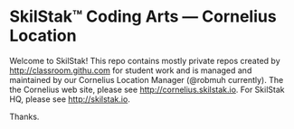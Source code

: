 # SkilStak™ Coding Arts — Cornelius Location

Welcome to SkilStak! This repo contains mostly private repos created by http://classroom.githu.com for student work and is managed and maintained by our Cornelius Location Manager (@robmuh currently). The the Cornelius web site, please see http://cornelius.skilstak.io. For SkilStak HQ, please see http://skilstak.io.

Thanks.

